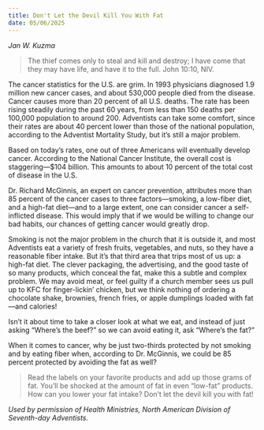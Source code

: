 ```yaml
---
title: Don't Let the Devil Kill You With Fat
date: 05/06/2025
---
```


_Jan W. Kuzma_

> <p></p>
> The thief comes only to steal and kill and destroy; I have come that they may have life, and have it to the full. John 10:10, NIV.

The cancer statistics for the U.S. are grim. In 1993 physicians diagnosed 1.9 million new cancer cases, and about 530,000 people died from the disease. Cancer causes more than 20 percent of all U.S. deaths. The rate has been rising steadily during the past 60 years, from less than 150 deaths per 100,000 population to around 200. Adventists can take some comfort, since their rates are about 40 percent lower than those of the national population, according to the Adventist Mortality Study, but it’s still a major problem.

Based on today’s rates, one out of three Americans will eventually develop cancer. According to the National Cancer Institute, the overall cost is staggering—$104 billion. This amounts to about 10 percent of the total cost of disease in the U.S.

Dr. Richard McGinnis, an expert on cancer prevention, attributes more than 85 percent of the cancer cases to three factors—smoking, a low-fiber diet, and a high-fat diet—and to a large extent, one can consider cancer a self-inflicted disease. This would imply that if we would be willing to change our bad habits, our chances of getting cancer would greatly drop.

Smoking is not the major problem in the church that it is outside it, and most Adventists eat a variety of fresh fruits, vegetables, and nuts, so they have a reasonable fiber intake. But it’s that third area that trips most of us up: a high-fat diet. The clever packaging, the advertising, and the good taste of so many products, which conceal the fat, make this a subtle and complex problem. We may avoid meat, or feel guilty if a church member sees us pull up to KFC for finger-lickin’ chicken, but we think nothing of ordering a chocolate shake, brownies, french fries, or apple dumplings loaded with fat—and calories!

Isn’t it about time to take a closer look at what we eat, and instead of just asking “Where’s the beef?” so we can avoid eating it, ask “Where’s the fat?”

When it comes to cancer, why be just two-thirds protected by not smoking and by eating fiber when, according to Dr. McGinnis, we could be 85 percent protected by avoiding the fat as well?

> <callout></callout>
> Read the labels on your favorite products and add up those grams of fat. You’ll be shocked at the amount of fat in even “low-fat” products. How can you lower your fat intake? Don’t let the devil kill you with fat!

_Used by permission of Health Ministries, North American Division of Seventh-day Adventists._